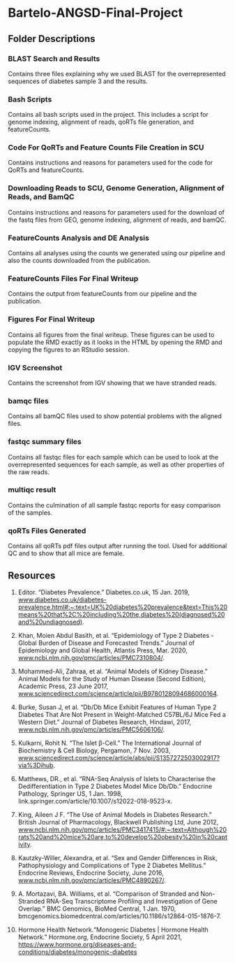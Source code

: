 # Bartelo-ANGSD-Final-Project

## Folder Descriptions

### BLAST Search and Results

Contains three files explaining why we used BLAST for the overrepresented sequences of diabetes sample 3 and the results.

### Bash Scripts

Contains all bash scripts used in the project. This includes a script for genome indexing, alignment of reads, qoRTs file generation, and featureCounts.

### Code For QoRTs and Feature Counts File Creation in SCU

Contains instructions and reasons for parameters used for the code for QoRTs and featureCounts.

### Downloading Reads to SCU, Genome Generation, Alignment of Reads, and BamQC

Contains instructions and reasons for parameters used for the download of the fastq files from GEO, genome indexing, alignment of reads, and bamQC.

### FeatureCounts Analysis and DE Analysis

Contains all analyses using the counts we generated using our pipeline and also the counts downloaded from the publication.

### FeatureCounts Files For Final Writeup

Contains the output from featureCounts from our pipeline and the publication.

### Figures For Final Writeup

Contains all figures from the final writeup. These figures can be used to populate the RMD exactly as it looks in the HTML by opening the RMD and copying the figures to an RStudio session. 

### IGV Screenshot

Contains the screenshot from IGV showing that we have stranded reads.

### bamqc files

Contains all bamQC files used to show potential problems with the aligned files.

### fastqc summary files

Contains all fastqc files for each sample which can be used to look at the overrepresented sequences for each sample, as well as other properties of the raw reads.

### multiqc result

Contains the culmination of all sample fastqc reports for easy comparison of the samples.

### qoRTs Files Generated

Contains all qoRTs pdf files output after running the tool. Used for additional QC and to show that all mice are female.

## Resources

1. Editor. “Diabetes Prevalence.” Diabetes.co.uk, 15 Jan. 2019, www.diabetes.co.uk/diabetes-prevalence.html#:~:text=UK%20diabetes%20prevalence&text=This%20means%20that%2C%20including%20the,diabetes%20(diagnosed%20and%20undiagnosed).

2. Khan, Moien Abdul Basith, et al. “Epidemiology of Type 2 Diabetes - Global Burden of Disease and Forecasted Trends.” Journal of Epidemiology and Global Health, Atlantis Press, Mar. 2020, www.ncbi.nlm.nih.gov/pmc/articles/PMC7310804/.

3. Mohammed-Ali, Zahraa, et al. “Animal Models of Kidney Disease.” Animal Models for the Study of Human Disease (Second Edition), Academic Press, 23 June 2017, www.sciencedirect.com/science/article/pii/B9780128094686000164.

4. Burke, Susan J, et al. “Db/Db Mice Exhibit Features of Human Type 2 Diabetes That Are Not Present in Weight-Matched C57BL/6J Mice Fed a Western Diet.” Journal of Diabetes Research, Hindawi, 2017, www.ncbi.nlm.nih.gov/pmc/articles/PMC5606106/.

5. Kulkarni, Rohit N. “The Islet β-Cell.” The International Journal of Biochemistry & Cell Biology, Pergamon, 7 Nov. 2003, www.sciencedirect.com/science/article/abs/pii/S1357272503002917?via%3Dihub.

6. Matthews, DR., et al. “RNA-Seq Analysis of Islets to Characterise the Dedifferentiation in Type 2 Diabetes Model Mice Db/Db.” Endocrine Pathology, Springer US, 1 Jan. 1998, link.springer.com/article/10.1007/s12022-018-9523-x.

7. King, Aileen J F. “The Use of Animal Models in Diabetes Research.” British Journal of Pharmacology, Blackwell Publishing Ltd, June 2012, www.ncbi.nlm.nih.gov/pmc/articles/PMC3417415/#:~:text=Although%20rats%20and%20mice%20are,to%20develop%20obesity%20in%20captivity.

8. Kautzky-Willer, Alexandra, et al. “Sex and Gender Differences in Risk, Pathophysiology and Complications of Type 2 Diabetes Mellitus.” Endocrine Reviews, Endocrine Society, June 2016, www.ncbi.nlm.nih.gov/pmc/articles/PMC4890267/.

9. A. Mortazavi, BA. Williams, et al. “Comparison of Stranded and Non-Stranded RNA-Seq Transcriptome Profiling and Investigation of Gene Overlap.” BMC Genomics, BioMed Central, 1 Jan. 1970, bmcgenomics.biomedcentral.com/articles/10.1186/s12864-015-1876-7.

10. Hormone Health Network.“Monogenic Diabetes | Hormone Health Network.” Hormone.org, Endocrine Society, 5 April 2021, https://www.hormone.org/diseases-and-conditions/diabetes/monogenic-diabetes


